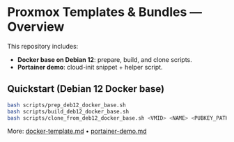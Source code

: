 # Proxmox Templates & Bundles — Overview

This repository includes:
- **Docker base on Debian 12**: prepare, build, and clone scripts.
- **Portainer demo**: cloud-init snippet + helper script.

## Quickstart (Debian 12 Docker base)

```bash
bash scripts/prep_deb12_docker_base.sh
bash scripts/build_deb12_docker_base.sh
bash scripts/clone_from_deb12_docker_base.sh <VMID> <NAME> <PUBKEY_PATH> <compose.yml-path>
```

More: [docker-template.md](./docker-template.md) • [portainer-demo.md](./portainer-demo.md)
